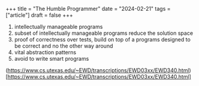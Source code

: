 +++
title = "The Humble Programmer"
date = "2024-02-21"
tags = ["article"]
draft = false
+++

1. intellectually manageable programs
2. subset of intellectually manageable programs reduce the solution space
3. proof of correctness over tests, build on top of a programs designed to be correct and no the other way around
4. vital abstraction patterns
5. avoid to write smart programs

(https://www.cs.utexas.edu/~EWD/transcriptions/EWD03xx/EWD340.html)[https://www.cs.utexas.edu/~EWD/transcriptions/EWD03xx/EWD340.html]
